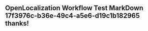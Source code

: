 <properties
ms.topic="hero-topic"
ms.test1="hero-topic"
ms.test2="test"/>

## OpenLocalization Workflow Test MarkDown 17f3976c-b36e-49c4-a5e6-d19c1b182965 thanks!
